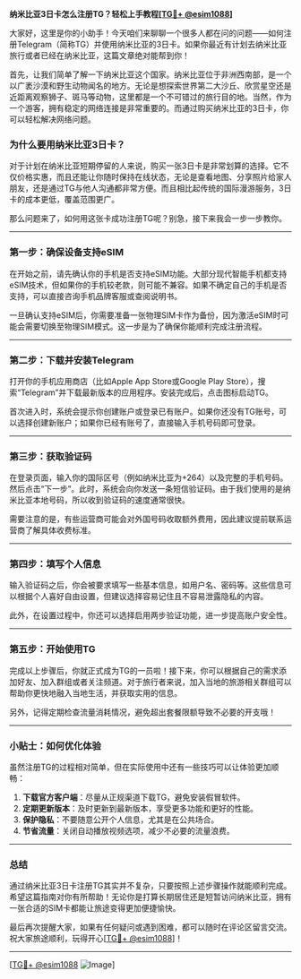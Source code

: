**纳米比亚3日卡怎么注册TG？轻松上手教程[[TG💪+ @esim1088](https://t.me/s/esim1088)]**

大家好，这里是你的小助手！今天咱们来聊聊一个很多人都在问的问题——如何注册Telegram（简称TG）并使用纳米比亚的3日卡。如果你最近有计划去纳米比亚旅行或者已经在纳米比亚，这篇文章绝对能帮到你！

首先，让我们简单了解一下纳米比亚这个国家。纳米比亚位于非洲西南部，是一个以广袤沙漠和野生动物闻名的地方。无论是想探索世界第二大沙丘、欣赏星空还是近距离观察狮子、斑马等动物，这里都是一个不可错过的旅行目的地。当然，作为一个游客，拥有稳定的网络连接是非常重要的。而通过购买纳米比亚的3日卡，你可以轻松解决网络问题。

### **为什么要用纳米比亚3日卡？**

对于计划在纳米比亚短期停留的人来说，购买一张3日卡是非常划算的选择。它不仅价格实惠，而且还能让你随时保持在线状态，无论是查看地图、分享照片给家人朋友，还是通过TG与他人沟通都非常方便。而且相比起传统的国际漫游服务，3日卡的成本更低，覆盖范围更广。

那么问题来了，如何用这张卡成功注册TG呢？别急，接下来我会一步一步教你。

---

### **第一步：确保设备支持eSIM**

在开始之前，请先确认你的手机是否支持eSIM功能。大部分现代智能手机都支持eSIM技术，但如果你的手机较老款，则可能不兼容。如果不确定自己的手机是否支持，可以直接咨询手机品牌客服或查阅说明书。

一旦确认支持eSIM后，你需要准备一张物理SIM卡作为备份，因为激活eSIM时可能会需要切换至物理SIM模式。这一步是为了确保你能顺利完成注册流程。

---

### **第二步：下载并安装Telegram**

打开你的手机应用商店（比如Apple App Store或Google Play Store），搜索“Telegram”并下载最新版本的应用程序。安装完成后，点击图标启动TG。

首次进入时，系统会提示你创建账户或登录已有账户。如果你还没有TG账号，可以选择创建新账户；如果你已经有账号了，直接输入手机号码即可登录。

---

### **第三步：获取验证码**

在登录页面，输入你的国际区号（例如纳米比亚为+264）以及完整的手机号码。然后点击“下一步”。此时，系统会向你发送一条短信验证码。由于我们使用的是纳米比亚本地号码，所以收到验证码的速度通常很快。

需要注意的是，有些运营商可能会对外国号码收取额外费用，因此建议提前联系运营商了解具体收费标准。

---

### **第四步：填写个人信息**

输入验证码之后，你会被要求填写一些基本信息，如用户名、密码等。这些信息可以根据个人喜好自由设置，但建议选择容易记住且不容易泄露隐私的内容。

此外，在设置过程中，你还可以选择启用两步验证功能，进一步提高账户安全性。

---

### **第五步：开始使用TG**

完成以上步骤后，你就正式成为TG的一员啦！接下来，你可以根据自己的需求添加好友、加入群组或者关注频道。对于旅行者来说，加入当地的旅游相关群组可以帮助你更快地融入当地生活，并获取实用的信息。

另外，记得定期检查流量消耗情况，避免超出套餐限额导致不必要的开支哦！

---

### **小贴士：如何优化体验**

虽然注册TG的过程相对简单，但在实际使用中还有一些技巧可以让体验更加顺畅：

1. **下载官方客户端**：尽量从正规渠道下载TG，避免安装假冒软件。
2. **定期更新版本**：及时更新到最新版本，享受更多功能和更好的性能。
3. **保护隐私**：不要随意公开个人信息，尤其是在公共场合。
4. **节省流量**：关闭自动播放视频选项，减少不必要的流量浪费。

---

### **总结**

通过纳米比亚3日卡注册TG其实并不复杂，只要按照上述步骤操作就能顺利完成。希望这篇指南对你有所帮助！无论你是打算长期居住还是短暂访问纳米比亚，拥有一张合适的SIM卡都能让旅途变得更加便捷愉快。

最后再次提醒大家，如果有任何疑问或遇到困难，都可以随时在评论区留言交流。祝大家旅途顺利，玩得开心[[TG💪+ @esim1088](https://t.me/s/esim1088)]！

---

[[TG💪+ @esim1088](https://t.me/s/esim1088) ![Image](https://i.postimg.cc/4NQfJmqS/Snipaste-2025-05-13-00-14-12.png)]
